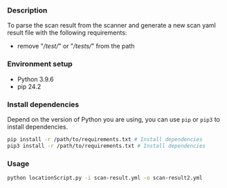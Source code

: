 ### Description
To parse the scan result from the scanner and generate a new scan yaml result file with the following requirements:
- remove "*/test/*" or "*/tests/*" from the path

### Environment setup
- Python 3.9.6
- pip 24.2


### Install dependencies
Depend on the version of Python you are using, you can use `pip` or `pip3` to install dependencies.
```bash
pip install -r /path/to/requirements.txt # Install dependencies
pip3 install -r /path/to/requirements.txt # Install dependencies
```


### Usage
```bash
python locationScript.py -i scan-result.yml -o scan-result2.yml
```
